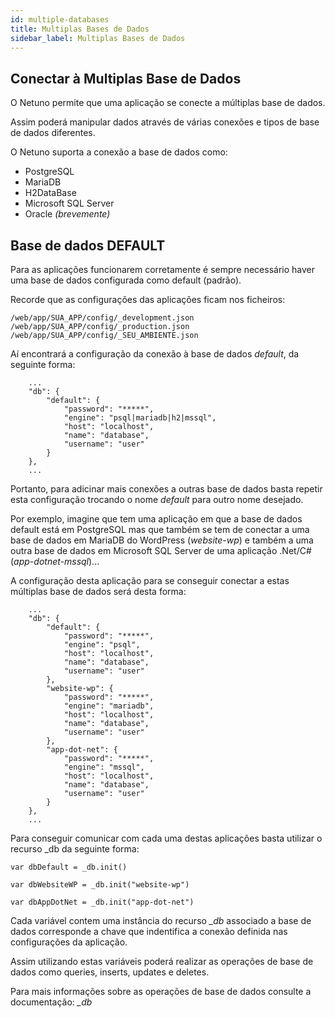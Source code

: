```yaml
---
id: multiple-databases
title: Multiplas Bases de Dados
sidebar_label: Multiplas Bases de Dados
---
```


## Conectar à Multiplas Base de Dados

O Netuno permite que uma aplicação se conecte a múltiplas base de dados.

Assim poderá manipular dados através de várias conexões e tipos de base de dados diferentes.

O Netuno suporta a conexão a base de dados como:

- PostgreSQL
- MariaDB
- H2DataBase
- Microsoft SQL Server
- Oracle _(brevemente)_

## Base de dados DEFAULT

Para as aplicações funcionarem corretamente é sempre necessário haver uma base de dados configurada como default (padrão).

Recorde que as configurações das aplicações ficam nos ficheiros:

```
/web/app/SUA_APP/config/_development.json
/web/app/SUA_APP/config/_production.json
/web/app/SUA_APP/config/_SEU_AMBIENTE.json
```

Aí encontrará a configuração da conexão à base de dados _default_, da seguinte forma:

```
    ...
    "db": {
        "default": {
            "password": "*****",
            "engine": "psql|mariadb|h2|mssql",
            "host": "localhost",
            "name": "database",
            "username": "user"
        }
    },
    ...
```

Portanto, para adicinar mais conexões a outras base de dados basta repetir esta configuração trocando o nome _default_ para outro nome desejado.

Por exemplo, imagine que tem uma aplicação em que a base de dados default está em PostgreSQL mas que também se tem de conectar a uma base de dados em MariaDB do WordPress (_website-wp_) e também a uma outra base de dados em Microsoft SQL Server de uma aplicação .Net/C# (_app-dotnet-mssql_)...

A configuração desta aplicação para se conseguir conectar a estas múltiplas base de dados será desta forma:

```
    ...
    "db": {
        "default": {
            "password": "*****",
            "engine": "psql",
            "host": "localhost",
            "name": "database",
            "username": "user"
        },
        "website-wp": {
            "password": "*****",
            "engine": "mariadb",
            "host": "localhost",
            "name": "database",
            "username": "user"
        },
        "app-dot-net": {
            "password": "*****",
            "engine": "mssql",
            "host": "localhost",
            "name": "database",
            "username": "user"
        }
    },
    ...
```

Para conseguir comunicar com cada uma destas aplicações basta utilizar o recurso _db da seguinte forma:

```
var dbDefault = _db.init()

var dbWebsiteWP = _db.init("website-wp")

var dbAppDotNet = _db.init("app-dot-net")
```

Cada variável contem uma instância do recurso *_db* associado a base de dados corresponde a chave que indentifica a conexão definida nas configurações da aplicação.

Assim utilizando estas variáveis poderá realizar as operações de base de dados como queries, inserts, updates e deletes.

Para mais informações sobre as operações de base de dados consulte a documentação: *_db*

